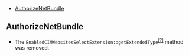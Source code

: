 - [AuthorizeNetBundle](#authorizenetbundle)

AuthorizeNetBundle
------------------
* The `EnabledCIMWebsitesSelectExtension::getExtendedType`<sup>[[?]](https://github.com/oroinc/OroAuthorizeNetBundle/tree/4.0.0/Form/Extension/EnabledCIMWebsitesSelectExtension.php#L86 "Oro\Bundle\AuthorizeNetBundle\Form\Extension\EnabledCIMWebsitesSelectExtension::getExtendedType")</sup> method was removed.

